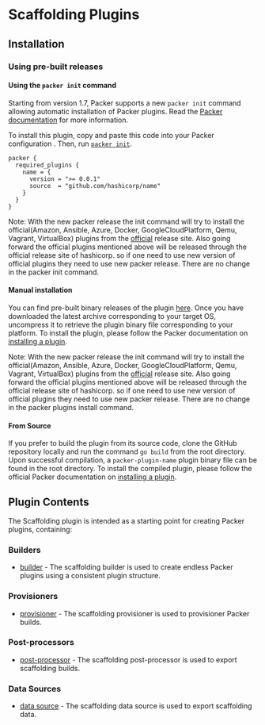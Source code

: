 # Scaffolding Plugins

<!--
  Include a short overview about the plugin.

  This document is a great location for creating a table of contents for each
  of the components the plugin may provide. This document should load automatically
  when navigating to the docs directory for a plugin.

-->

## Installation

### Using pre-built releases

#### Using the `packer init` command

Starting from version 1.7, Packer supports a new `packer init` command allowing
automatic installation of Packer plugins. Read the
[Packer documentation](https://www.packer.io/docs/commands/init) for more information.

To install this plugin, copy and paste this code into your Packer configuration .
Then, run [`packer init`](https://www.packer.io/docs/commands/init).

```hcl
packer {
  required_plugins {
    name = {
      version = ">= 0.0.1"
      source  = "github.com/hashicorp/name"
    }
  }
}
```

Note: With the new packer release the init command will try to install the official(Amazon, Ansible, Azure, Docker, GoogleCloudPlatform, Qemu, Vagrant, VirtualBox) plugins from the [official](https://releases.hashicorp.com/) release site.
Also going forward the official plugins mentioned above will be released through the official release site of hashicorp. so if one need to use new version of official plugins they need to use new packer release. There are no change in the packer init command.


#### Manual installation

You can find pre-built binary releases of the plugin [here](https://github.com/hashicorp/packer-plugin-name/releases).
Once you have downloaded the latest archive corresponding to your target OS,
uncompress it to retrieve the plugin binary file corresponding to your platform.
To install the plugin, please follow the Packer documentation on
[installing a plugin](https://www.packer.io/docs/extending/plugins/#installing-plugins).

Note: With the new packer release the init command will try to install the official(Amazon, Ansible, Azure, Docker, GoogleCloudPlatform, Qemu, Vagrant, VirtualBox) plugins from the [official](https://releases.hashicorp.com/) release site.
Also going forward the official plugins mentioned above will be released through the official release site of hashicorp. so if one need to use new version of official plugins they need to use new packer release. There are no change in the packer plugins install command.


#### From Source

If you prefer to build the plugin from its source code, clone the GitHub
repository locally and run the command `go build` from the root
directory. Upon successful compilation, a `packer-plugin-name` plugin
binary file can be found in the root directory.
To install the compiled plugin, please follow the official Packer documentation
on [installing a plugin](https://www.packer.io/docs/extending/plugins/#installing-plugins).


## Plugin Contents

The Scaffolding plugin is intended as a starting point for creating Packer plugins, containing:

### Builders

- [builder](/docs/builders/builder-name.mdx) - The scaffolding builder is used to create endless Packer
  plugins using a consistent plugin structure.

### Provisioners

- [provisioner](/docs/provisioners/provisioner-name.mdx) - The scaffolding provisioner is used to provisioner
  Packer builds.

### Post-processors

- [post-processor](/docs/post-processors/postprocessor-name.mdx) - The scaffolding post-processor is used to
  export scaffolding builds.

### Data Sources

- [data source](/docs/datasources/datasource-name.mdx) - The scaffolding data source is used to
  export scaffolding data.

